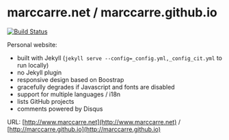 marccarre.net / marccarre.github.io
===================================

[![Build Status](https://travis-ci.org/marccarre/marccarre.github.io.svg?branch=master)](https://travis-ci.org/marccarre/marccarre.github.io)

Personal website:
* built with Jekyll (`jekyll serve --config=_config.yml,_config_cit.yml` to run locally)
* no Jekyll plugin
* responsive design based on Boostrap
* gracefully degrades if Javascript and fonts are disabled
* support for multiple languages / i18n
* lists GitHub projects
* comments powered by Disqus

URL: [http://www.marccarre.net](http://www.marccarre.net) / [http://marccarre.github.io](http://marccarre.github.io)

